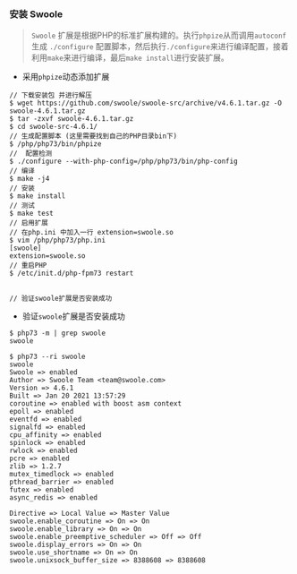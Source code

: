 <!--
 * @Descripttion: 环境准备
 * @Author: tacks321@qq.com
 * @Date: 2021-01-20 11:41:18
 * @LastEditTime: 2021-01-20 14:13:50
-->


### 安装 Swoole

> `Swoole` 扩展是根据PHP的标准扩展构建的。执行`phpize`从而调用`autoconf`生成 `./configure` 配置脚本，然后执行`./configure`来进行编译配置，接着利用`make`来进行编译，最后`make install`进行安装扩展。

- 采用`phpize`动态添加扩展
```shell
// 下载安装包 并进行解压
$ wget https://github.com/swoole/swoole-src/archive/v4.6.1.tar.gz -O swoole-4.6.1.tar.gz
$ tar -zxvf swoole-4.6.1.tar.gz
$ cd swoole-src-4.6.1/
// 生成配置脚本 (这里需要找到自己的PHP目录bin下)
$ /php/php73/bin/phpize
//  配置检测
$ ./configure --with-php-config=/php/php73/bin/php-config
// 编译
$ make -j4
// 安装
$ make install 
// 测试
$ make test
// 启用扩展
// 在php.ini 中加入一行 extension=swoole.so
$ vim /php/php73/php.ini
[swoole]
extension=swoole.so
// 重启PHP
$ /etc/init.d/php-fpm73 restart


// 验证swoole扩展是否安装成功
```

- 验证`swoole`扩展是否安装成功
```shell
$ php73 -m | grep swoole
swoole

$ php73 --ri swoole
swoole
Swoole => enabled
Author => Swoole Team <team@swoole.com>
Version => 4.6.1
Built => Jan 20 2021 13:57:29
coroutine => enabled with boost asm context
epoll => enabled
eventfd => enabled
signalfd => enabled
cpu_affinity => enabled
spinlock => enabled
rwlock => enabled
pcre => enabled
zlib => 1.2.7
mutex_timedlock => enabled
pthread_barrier => enabled
futex => enabled
async_redis => enabled

Directive => Local Value => Master Value
swoole.enable_coroutine => On => On
swoole.enable_library => On => On
swoole.enable_preemptive_scheduler => Off => Off
swoole.display_errors => On => On
swoole.use_shortname => On => On
swoole.unixsock_buffer_size => 8388608 => 8388608

```